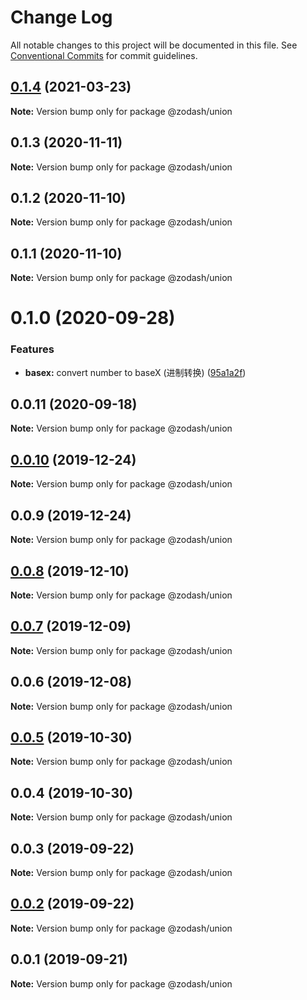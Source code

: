 # Change Log

All notable changes to this project will be documented in this file.
See [Conventional Commits](https://conventionalcommits.org) for commit guidelines.

## [0.1.4](https://github.com/zcorky/zodash/compare/@zodash/union@0.1.3...@zodash/union@0.1.4) (2021-03-23)

**Note:** Version bump only for package @zodash/union





## 0.1.3 (2020-11-11)

**Note:** Version bump only for package @zodash/union





## 0.1.2 (2020-11-10)

**Note:** Version bump only for package @zodash/union





## 0.1.1 (2020-11-10)

**Note:** Version bump only for package @zodash/union





# 0.1.0 (2020-09-28)


### Features

* **basex:** convert number to baseX (进制转换) ([95a1a2f](https://github.com/zcorky/zodash/commit/95a1a2f361d73de5caa3b8e297c1643e97e40983))





## 0.0.11 (2020-09-18)

**Note:** Version bump only for package @zodash/union





## [0.0.10](https://github.com/zcorky/zodash/compare/@zodash/union@0.0.9...@zodash/union@0.0.10) (2019-12-24)

**Note:** Version bump only for package @zodash/union





## 0.0.9 (2019-12-24)

**Note:** Version bump only for package @zodash/union





## [0.0.8](https://github.com/zcorky/zodash/compare/@zodash/union@0.0.7...@zodash/union@0.0.8) (2019-12-10)

**Note:** Version bump only for package @zodash/union





## [0.0.7](https://github.com/zcorky/zodash/compare/@zodash/union@0.0.6...@zodash/union@0.0.7) (2019-12-09)

**Note:** Version bump only for package @zodash/union





## 0.0.6 (2019-12-08)

**Note:** Version bump only for package @zodash/union





## [0.0.5](https://github.com/zcorky/zodash/compare/@zodash/union@0.0.4...@zodash/union@0.0.5) (2019-10-30)

**Note:** Version bump only for package @zodash/union





## 0.0.4 (2019-10-30)

**Note:** Version bump only for package @zodash/union





## 0.0.3 (2019-09-22)

**Note:** Version bump only for package @zodash/union





## [0.0.2](https://github.com/zcorky/zodash/compare/@zodash/union@0.0.1...@zodash/union@0.0.2) (2019-09-22)

**Note:** Version bump only for package @zodash/union





## 0.0.1 (2019-09-21)

**Note:** Version bump only for package @zodash/union
